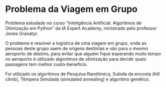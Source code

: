 # Problema da Viagem em Grupo

Problema estudado no curso "Inteligência Artificial: Algoritmos de Otimização em Python" da IA Expert Academy, ministrado pelo professor Jones Granatyr.

O problema é resolver a logística de uma viagem em grupo, onde as pessoas deste grupo saem de origens destintas e vão para o mesmo aeroporto de destino, para evitar que alguém fique esperando muito tempo no aeroporto é utilizado algoritmos de otimização para decidir quais passagens tem melhor custo-beneficio.


Foi utilizado os algoritmos de Pesquisa Randômica, Subida da encosta (hill climb), Têmpera Simulada (simulated annealing) e algoritmo genético.

